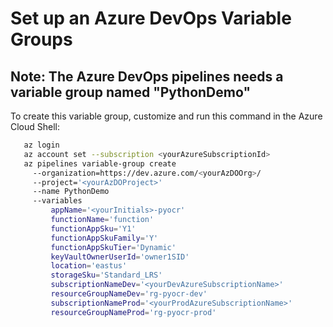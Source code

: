 # Set up an Azure DevOps Variable Groups

## Note: The Azure DevOps pipelines needs a variable group named "PythonDemo"

To create this variable group, customize and run this command in the Azure Cloud Shell:

``` bash
   az login
   az account set --subscription <yourAzureSubscriptionId>
   az pipelines variable-group create 
     --organization=https://dev.azure.com/<yourAzDOOrg>/ 
     --project='<yourAzDOProject>' 
     --name PythonDemo 
     --variables 
         appName='<yourInitials>-pyocr' 
         functionName='function'
         functionAppSku='Y1'
         functionAppSkuFamily='Y'
         functionAppSkuTier='Dynamic'
         keyVaultOwnerUserId='owner1SID'
         location='eastus' 
         storageSku='Standard_LRS'
         subscriptionNameDev='<yourDevAzureSubscriptionName>' 
         resourceGroupNameDev='rg-pyocr-dev'
         subscriptionNameProd='<yourProdAzureSubscriptionName>' 
         resourceGroupNameProd='rg-pyocr-prod'
```
